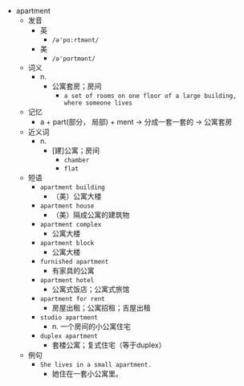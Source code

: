 - apartment
  - 发音
    - 英
      - `/ə'pɑːrtmənt/`
    - 美
      - `/ə'pɑrtmənt/`
  - 词义
    - n.
      - 公寓套房；房间
        - `a set of rooms on one floor of a large building, where someone lives`
  - 记忆
    - a + part(部分， 局部) + ment → 分成一套一套的 → 公寓套房
  - 近义词
    - n.
      - [建]公寓；房间
        - `chamber`
        - `flat`
  - 短语
    - `apartment building`
      - （美）公寓大楼 
    - `apartment house`
      - （美）隔成公寓的建筑物 
    - `apartment complex`
      - 公寓大楼 
    - `apartment block`
      - 公寓大楼 
    - `furnished apartment`
      - 有家具的公寓 
    - `apartment hotel`
      - 公寓式饭店；公寓式旅馆 
    - `apartment for rent`
      - 房屋出租；公寓招租；吉屋出租 
    - `studio apartment`
      - n. 一个房间的小公寓住宅 
    - `duplex apartment`
      - 套楼公寓；复式住宅（等于duplex） 
  - 例句
    - `She lives in a small apartment.`
      - 她住在一套小公寓里。

